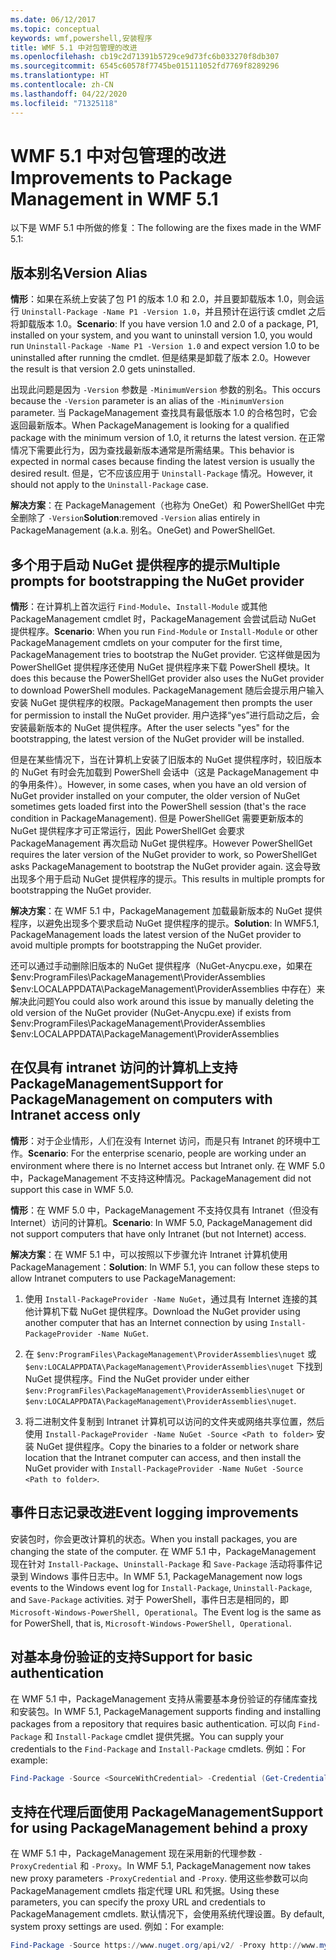 ```yaml
---
ms.date: 06/12/2017
ms.topic: conceptual
keywords: wmf,powershell,安装程序
title: WMF 5.1 中对包管理的改进
ms.openlocfilehash: cb19c2d71391b5729ce9d73fc6b033270f8db307
ms.sourcegitcommit: 6545c60578f7745be015111052fd7769f8289296
ms.translationtype: HT
ms.contentlocale: zh-CN
ms.lasthandoff: 04/22/2020
ms.locfileid: "71325118"
---
```

# <a name="improvements-to-package-management-in-wmf-51"></a><span data-ttu-id="3c244-103">WMF 5.1 中对包管理的改进</span><span class="sxs-lookup"><span data-stu-id="3c244-103">Improvements to Package Management in WMF 5.1</span></span>

<span data-ttu-id="3c244-104">以下是 WMF 5.1 中所做的修复：</span><span class="sxs-lookup"><span data-stu-id="3c244-104">The following are the fixes made in the WMF 5.1:</span></span>

## <a name="version-alias"></a><span data-ttu-id="3c244-105">版本别名</span><span class="sxs-lookup"><span data-stu-id="3c244-105">Version Alias</span></span>

<span data-ttu-id="3c244-106">**情形**：如果在系统上安装了包 P1 的版本 1.0 和 2.0，并且要卸载版本 1.0，则会运行 `Uninstall-Package -Name P1 -Version 1.0`，并且预计在运行该 cmdlet 之后将卸载版本 1.0。</span><span class="sxs-lookup"><span data-stu-id="3c244-106">**Scenario**: If you have version 1.0 and 2.0 of a package, P1, installed on your system, and you want to uninstall version 1.0, you would run `Uninstall-Package -Name P1 -Version 1.0` and expect version 1.0 to be uninstalled after running the cmdlet.</span></span> <span data-ttu-id="3c244-107">但是结果是卸载了版本 2.0。</span><span class="sxs-lookup"><span data-stu-id="3c244-107">However the result is that version 2.0 gets uninstalled.</span></span>

<span data-ttu-id="3c244-108">出现此问题是因为 `-Version` 参数是 `-MinimumVersion` 参数的别名。</span><span class="sxs-lookup"><span data-stu-id="3c244-108">This occurs because the `-Version` parameter is an alias of the `-MinimumVersion` parameter.</span></span> <span data-ttu-id="3c244-109">当 PackageManagement 查找具有最低版本 1.0 的合格包时，它会返回最新版本。</span><span class="sxs-lookup"><span data-stu-id="3c244-109">When PackageManagement is looking for a qualified package with the minimum version of 1.0, it returns the latest version.</span></span> <span data-ttu-id="3c244-110">在正常情况下需要此行为，因为查找最新版本通常是所需结果。</span><span class="sxs-lookup"><span data-stu-id="3c244-110">This behavior is expected in normal cases because finding the latest version is usually the desired result.</span></span> <span data-ttu-id="3c244-111">但是，它不应该应用于 `Uninstall-Package` 情况。</span><span class="sxs-lookup"><span data-stu-id="3c244-111">However, it should not apply to the `Uninstall-Package` case.</span></span>

<span data-ttu-id="3c244-112">**解决方案**：在 PackageManagement（也称为 OneGet）和 PowerShellGet 中完全删除了 `-Version`</span><span class="sxs-lookup"><span data-stu-id="3c244-112">**Solution**:removed `-Version` alias entirely in PackageManagement (a.k.a.</span></span> <span data-ttu-id="3c244-113">别名。</span><span class="sxs-lookup"><span data-stu-id="3c244-113">OneGet) and PowerShellGet.</span></span>

## <a name="multiple-prompts-for-bootstrapping-the-nuget-provider"></a><span data-ttu-id="3c244-114">多个用于启动 NuGet 提供程序的提示</span><span class="sxs-lookup"><span data-stu-id="3c244-114">Multiple prompts for bootstrapping the NuGet provider</span></span>

<span data-ttu-id="3c244-115">**情形**：在计算机上首次运行 `Find-Module`、`Install-Module` 或其他 PackageManagement cmdlet 时，PackageManagement 会尝试启动 NuGet 提供程序。</span><span class="sxs-lookup"><span data-stu-id="3c244-115">**Scenario**: When you run `Find-Module` or `Install-Module` or other PackageManagement cmdlets on your computer for the first time, PackageManagement tries to bootstrap the NuGet provider.</span></span> <span data-ttu-id="3c244-116">它这样做是因为 PowerShellGet 提供程序还使用 NuGet 提供程序来下载 PowerShell 模块。</span><span class="sxs-lookup"><span data-stu-id="3c244-116">It does this because the PowerShellGet provider also uses the NuGet provider to download PowerShell modules.</span></span>
<span data-ttu-id="3c244-117">PackageManagement 随后会提示用户输入安装 NuGet 提供程序的权限。</span><span class="sxs-lookup"><span data-stu-id="3c244-117">PackageManagement then prompts the user for permission to install the NuGet provider.</span></span> <span data-ttu-id="3c244-118">用户选择“yes”进行启动之后，会安装最新版本的 NuGet 提供程序。</span><span class="sxs-lookup"><span data-stu-id="3c244-118">After the user selects "yes" for the bootstrapping, the latest version of the NuGet provider will be installed.</span></span>

<span data-ttu-id="3c244-119">但是在某些情况下，当在计算机上安装了旧版本的 NuGet 提供程序时，较旧版本的 NuGet 有时会先加载到 PowerShell 会话中（这是 PackageManagement 中的争用条件）。</span><span class="sxs-lookup"><span data-stu-id="3c244-119">However, in some cases, when you have an old version of NuGet provider installed on your computer, the older version of NuGet sometimes gets loaded first into the PowerShell session (that's the race condition in PackageManagement).</span></span> <span data-ttu-id="3c244-120">但是 PowerShellGet 需要更新版本的 NuGet 提供程序才可正常运行，因此 PowerShellGet 会要求 PackageManagement 再次启动 NuGet 提供程序。</span><span class="sxs-lookup"><span data-stu-id="3c244-120">However PowerShellGet requires the later version of the NuGet provider to work, so PowerShellGet asks PackageManagement to bootstrap the NuGet provider again.</span></span>
<span data-ttu-id="3c244-121">这会导致出现多个用于启动 NuGet 提供程序的提示。</span><span class="sxs-lookup"><span data-stu-id="3c244-121">This results in multiple prompts for bootstrapping the NuGet provider.</span></span>

<span data-ttu-id="3c244-122">**解决方案**：在 WMF 5.1 中，PackageManagement 加载最新版本的 NuGet 提供程序，以避免出现多个要求启动 NuGet 提供程序的提示。</span><span class="sxs-lookup"><span data-stu-id="3c244-122">**Solution**: In WMF5.1, PackageManagement loads the latest version of the NuGet provider to avoid multiple prompts for bootstrapping the NuGet provider.</span></span>

<span data-ttu-id="3c244-123">还可以通过手动删除旧版本的 NuGet 提供程序（NuGet-Anycpu.exe，如果在 $env:ProgramFiles\PackageManagement\ProviderAssemblies $env:LOCALAPPDATA\PackageManagement\ProviderAssemblies 中存在）来解决此问题</span><span class="sxs-lookup"><span data-stu-id="3c244-123">You could also work around this issue by manually deleting the old version of the NuGet provider (NuGet-Anycpu.exe) if exists from $env:ProgramFiles\PackageManagement\ProviderAssemblies $env:LOCALAPPDATA\PackageManagement\ProviderAssemblies</span></span>

## <a name="support-for-packagemanagement-on-computers-with-intranet-access-only"></a><span data-ttu-id="3c244-124">在仅具有 intranet 访问的计算机上支持 PackageManagement</span><span class="sxs-lookup"><span data-stu-id="3c244-124">Support for PackageManagement on computers with Intranet access only</span></span>

<span data-ttu-id="3c244-125">**情形**：对于企业情形，人们在没有 Internet 访问，而是只有 Intranet 的环境中工作。</span><span class="sxs-lookup"><span data-stu-id="3c244-125">**Scenario**: For the enterprise scenario, people are working under an environment where there is no Internet access but Intranet only.</span></span> <span data-ttu-id="3c244-126">在 WMF 5.0 中，PackageManagement 不支持这种情况。</span><span class="sxs-lookup"><span data-stu-id="3c244-126">PackageManagement did not support this case in WMF 5.0.</span></span>

<span data-ttu-id="3c244-127">**情形**：在 WMF 5.0 中，PackageManagement 不支持仅具有 Intranet（但没有 Internet）访问的计算机。</span><span class="sxs-lookup"><span data-stu-id="3c244-127">**Scenario**: In WMF 5.0, PackageManagement did not support computers that have only Intranet (but not Internet) access.</span></span>

<span data-ttu-id="3c244-128">**解决方案**：在 WMF 5.1 中，可以按照以下步骤允许 Intranet 计算机使用 PackageManagement：</span><span class="sxs-lookup"><span data-stu-id="3c244-128">**Solution**: In WMF 5.1, you can follow these steps to allow Intranet computers to use PackageManagement:</span></span>

1. <span data-ttu-id="3c244-129">使用 `Install-PackageProvider -Name NuGet`，通过具有 Internet 连接的其他计算机下载 NuGet 提供程序。</span><span class="sxs-lookup"><span data-stu-id="3c244-129">Download the NuGet provider using another computer that has an Internet connection by using `Install-PackageProvider -Name NuGet`.</span></span>

2. <span data-ttu-id="3c244-130">在 `$env:ProgramFiles\PackageManagement\ProviderAssemblies\nuget` 或 `$env:LOCALAPPDATA\PackageManagement\ProviderAssemblies\nuget` 下找到 NuGet 提供程序。</span><span class="sxs-lookup"><span data-stu-id="3c244-130">Find the NuGet provider under either `$env:ProgramFiles\PackageManagement\ProviderAssemblies\nuget` or `$env:LOCALAPPDATA\PackageManagement\ProviderAssemblies\nuget`.</span></span>

3. <span data-ttu-id="3c244-131">将二进制文件复制到 Intranet 计算机可以访问的文件夹或网络共享位置，然后使用 `Install-PackageProvider -Name NuGet -Source <Path to folder>` 安装 NuGet 提供程序。</span><span class="sxs-lookup"><span data-stu-id="3c244-131">Copy the binaries to a folder or network share location that the Intranet computer can access, and then install the NuGet provider with `Install-PackageProvider -Name NuGet -Source <Path to folder>`.</span></span>


## <a name="event-logging-improvements"></a><span data-ttu-id="3c244-132">事件日志记录改进</span><span class="sxs-lookup"><span data-stu-id="3c244-132">Event logging improvements</span></span>

<span data-ttu-id="3c244-133">安装包时，你会更改计算机的状态。</span><span class="sxs-lookup"><span data-stu-id="3c244-133">When you install packages, you are changing the state of the computer.</span></span> <span data-ttu-id="3c244-134">在 WMF 5.1 中，PackageManagement 现在针对 `Install-Package`、`Uninstall-Package` 和 `Save-Package` 活动将事件记录到 Windows 事件日志中。</span><span class="sxs-lookup"><span data-stu-id="3c244-134">In WMF 5.1, PackageManagement now logs events to the Windows event log for `Install-Package`, `Uninstall-Package`, and `Save-Package` activities.</span></span> <span data-ttu-id="3c244-135">对于 PowerShell，事件日志是相同的，即 `Microsoft-Windows-PowerShell, Operational`。</span><span class="sxs-lookup"><span data-stu-id="3c244-135">The Event log is the same as for PowerShell, that is, `Microsoft-Windows-PowerShell, Operational`.</span></span>

## <a name="support-for-basic-authentication"></a><span data-ttu-id="3c244-136">对基本身份验证的支持</span><span class="sxs-lookup"><span data-stu-id="3c244-136">Support for basic authentication</span></span>

<span data-ttu-id="3c244-137">在 WMF 5.1 中，PackageManagement 支持从需要基本身份验证的存储库查找和安装包。</span><span class="sxs-lookup"><span data-stu-id="3c244-137">In WMF 5.1, PackageManagement supports finding and installing packages from a repository that requires basic authentication.</span></span> <span data-ttu-id="3c244-138">可以向 `Find-Package` 和 `Install-Package` cmdlet 提供凭据。</span><span class="sxs-lookup"><span data-stu-id="3c244-138">You can supply your credentials to the `Find-Package` and `Install-Package` cmdlets.</span></span> <span data-ttu-id="3c244-139">例如：</span><span class="sxs-lookup"><span data-stu-id="3c244-139">For example:</span></span>

```powershell
Find-Package -Source <SourceWithCredential> -Credential (Get-Credential)
```

## <a name="support-for-using-packagemanagement-behind-a-proxy"></a><span data-ttu-id="3c244-140">支持在代理后面使用 PackageManagement</span><span class="sxs-lookup"><span data-stu-id="3c244-140">Support for using PackageManagement behind a proxy</span></span>

<span data-ttu-id="3c244-141">在 WMF 5.1 中，PackageManagement 现在采用新的代理参数 `-ProxyCredential` 和 `-Proxy`。</span><span class="sxs-lookup"><span data-stu-id="3c244-141">In WMF 5.1, PackageManagement now takes new proxy parameters `-ProxyCredential` and `-Proxy`.</span></span> <span data-ttu-id="3c244-142">使用这些参数可以向 PackageManagement cmdlets 指定代理 URL 和凭据。</span><span class="sxs-lookup"><span data-stu-id="3c244-142">Using these parameters, you can specify the proxy URL and credentials to PackageManagement cmdlets.</span></span> <span data-ttu-id="3c244-143">默认情况下，会使用系统代理设置。</span><span class="sxs-lookup"><span data-stu-id="3c244-143">By default, system proxy settings are used.</span></span> <span data-ttu-id="3c244-144">例如：</span><span class="sxs-lookup"><span data-stu-id="3c244-144">For example:</span></span>

```powershell
Find-Package -Source https://www.nuget.org/api/v2/ -Proxy http://www.myproxyserver.com -ProxyCredential (Get-Credential)
```
